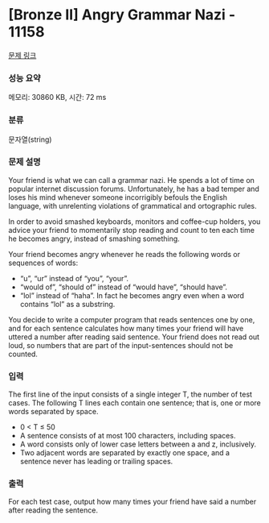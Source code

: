 # [Bronze II] Angry Grammar Nazi - 11158 

[문제 링크](https://www.acmicpc.net/problem/11158) 

### 성능 요약

메모리: 30860 KB, 시간: 72 ms

### 분류

문자열(string)

### 문제 설명

<p>Your friend is what we can call a grammar nazi. He spends a lot of time on popular internet discussion forums. Unfortunately, he has a bad temper and loses his mind whenever someone incorrigibly befouls the English language, with unrelenting violations of grammatical and ortographic rules.</p>

<p>In order to avoid smashed keyboards, monitors and coffee-cup holders, you advice your friend to momentarily stop reading and count to ten each time he becomes angry, instead of smashing something.</p>

<p>Your friend becomes angry whenever he reads the following words or sequences of words:</p>

<ul>
	<li>“u”, “ur” instead of “you”, “your”.</li>
	<li>“would of”, “should of” instead of “would have”, “should have”.</li>
	<li>“lol” instead of “haha”. In fact he becomes angry even when a word contains “lol” as a substring.</li>
</ul>

<p>You decide to write a computer program that reads sentences one by one, and for each sentence calculates how many times your friend will have uttered a number after reading said sentence. Your friend does not read out loud, so numbers that are part of the input-sentences should not be counted.</p>

### 입력 

 <p>The first line of the input consists of a single integer T, the number of test cases. The following T lines each contain one sentence; that is, one or more words separated by space.</p>

<ul>
	<li>0 < T ≤ 50</li>
	<li>A sentence consists of at most 100 characters, including spaces.</li>
	<li>A word consists only of lower case letters between a and z, inclusively.</li>
	<li>Two adjacent words are separated by exactly one space, and a sentence never has leading or trailing spaces.</li>
</ul>

### 출력 

 <p>For each test case, output how many times your friend have said a number after reading the sentence.</p>

